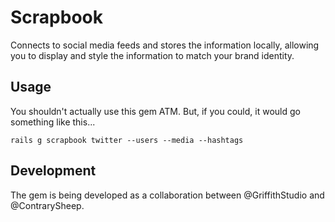 # Scrapbook

Connects to social media feeds and stores the information locally, allowing you to display and style the information to match your brand identity.

## Usage

You shouldn't actually use this gem ATM. But, if you could, it would go something like this...

    rails g scrapbook twitter --users --media --hashtags

## Development

The gem is being developed as a collaboration between @GriffithStudio and @ContrarySheep. 
